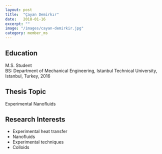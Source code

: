 ```yaml
---
layout: post
title:  "Çayan Demirkır"
date:   2018-01-16
excerpt: ""
image: "/images/cayan-demirkir.jpg"
category: member_ms
---
```


## Education
M.S. Student <br>
BS: Department of Mechanical Engineering, Istanbul Technical University, Istanbul, Turkey, 2016    <br>

## Thesis Topic
Experimental Nanofluids

## Research Interests
- Experimental heat transfer
- Nanofluids
- Experimental techniques
- Colloids
